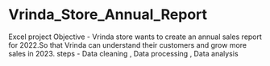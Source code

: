 # Vrinda_Store_Annual_Report
Excel project
Objective - Vrinda store wants to create an annual sales report for 2022.So that Vrinda can understand their customers and grow more sales in 2023. 
steps - Data cleaning , Data processing , Data analysis

